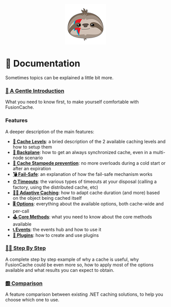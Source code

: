 ﻿<div align="center">

![FusionCache logo](logo-128x128.png)

</div>


# :book: Documentation

Sometimes topics can be explained a little bit more.


### [**🦄 A Gentle Introduction**](AGentleIntroduction.md)

What you need to know first, to make yourself comfortable with FusionCache.


### Features

A deeper description of the main features:

- [**🔀 Cache Levels**](CacheLevels.md): a bried description of the 2 available caching levels and how to setup them
- [**📢 Backplane**](Backplane.md): how to get an always synchronized cache, even in a multi-node scenario
- [**🚀 Cache Stampede prevention**](CacheStampede.md): no more overloads during a cold start or after an expiration
- [**💣 Fail-Safe**](FailSafe.md): an explanation of how the fail-safe mechanism works
- [**⏱ Timeouts**](Timeouts.md): the various types of timeouts at your disposal (calling a factory, using the distributed cache, etc)
- [**🧙‍♂️ Adaptive Caching**](AdaptiveCaching.md): how to adapt cache duration (and more) based on the object being cached itself
- [**🎚 Options**](Options.md): everything about the available options, both cache-wide and per-call
- [**🕹 Core Methods**](CoreMethods.md): what you need to know about the core methods available
- [**📞 Events**](Events.md): the events hub and how to use it
- [**🧩 Plugins**](Plugins.md): how to create and use plugins


### [**👩‍🏫 Step By Step**](StepByStep.md)

A complete step by step example of why a cache is useful, why FusionCache could be even more so, how to apply most of the options available and what results you can expect to obtain.


### [**🆎 Comparison**](Comparison.md)

A feature comparison between existing .NET caching solutions, to  help you choose which one to use.
